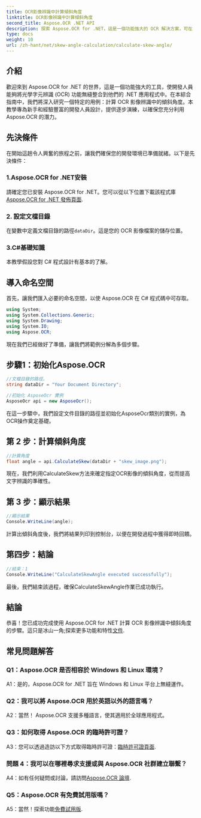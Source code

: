 ```yaml
---
title: OCR影像辨識中計算傾斜角度
linktitle: OCR影像辨識中計算傾斜角度
second_title: Aspose.OCR .NET API
description: 探索 Aspose.OCR for .NET，這是一個功能強大的 OCR 解決方案，可在 C# 應用程式中準確識別文字。
type: docs
weight: 10
url: /zh-hant/net/skew-angle-calculation/calculate-skew-angle/
---
```

## 介紹

歡迎來到 Aspose.OCR for .NET 的世界，這是一個功能強大的工具，使開發人員能夠將光學字元辨識 (OCR) 功能無縫整合到他們的 .NET 應用程式中。在本綜合指南中，我們將深入研究一個特定的用例：計算 OCR 影像辨識中的傾斜角度。本教學專為新手和經驗豐富的開發人員設計，提供逐步演練，以確保您充分利用 Aspose.OCR 的潛力。

## 先決條件

在開始這趟令人興奮的旅程之前，讓我們確保您的開發環境已準備就緒。以下是先決條件：

### 1.Aspose.OCR for .NET安裝

請確定您已安裝 Aspose.OCR for .NET。您可以從以下位置下載該程式庫[Aspose.OCR for .NET 發佈頁面](https://releases.aspose.com/ocr/net/).

### 2. 設定文檔目錄

在變數中定義文檔目錄的路徑`dataDir`。這是您的 OCR 影像檔案的儲存位置。

### 3.C#基礎知識

本教學假設您對 C# 程式設計有基本的了解。

## 導入命名空間

首先，讓我們匯入必要的命名空間，以使 Aspose.OCR 在 C# 程式碼中可存取。

```csharp
using System;
using System.Collections.Generic;
using System.Drawing;
using System.IO;
using Aspose.OCR;
```

現在我們已經做好了準備，讓我們將範例分解為多個步驟。

## 步驟1：初始化Aspose.OCR

```csharp
//文檔目錄的路徑。
string dataDir = "Your Document Directory";

//初始化 AsposeOcr 實例
AsposeOcr api = new AsposeOcr();
```

在這一步驟中，我們設定文件目錄的路徑並初始化AsposeOcr類別的實例，為OCR操作奠定基礎。

## 第 2 步：計算傾斜角度

```csharp
//計算角度
float angle = api.CalculateSkew(dataDir + "skew_image.png");
```

現在，我們利用CalculateSkew方法來確定指定OCR影像的傾斜角度，從而提高文字辨識的準確性。

## 第 3 步：顯示結果

```csharp
//顯示結果
Console.WriteLine(angle);
```

計算出傾斜角度後，我們將結果列印到控制台，以便在開發過程中獲得即時回饋。

## 第四步：結論

```csharp
//結束：1
Console.WriteLine("CalculateSkewAngle executed successfully");
```

最後，我們結束該過程，確保CalculateSkewAngle作業已成功執行。

## 結論

恭喜！您已成功完成使用 Aspose.OCR for .NET 計算 OCR 影像辨識中傾斜角度的步驟。這只是冰山一角;探索更多功能和特性[文件](https://reference.aspose.com/ocr/net/).

## 常見問題解答

### Q1：Aspose.OCR 是否相容於 Windows 和 Linux 環境？

A1：是的，Aspose.OCR for .NET 旨在 Windows 和 Linux 平台上無縫運作。

### Q2：我可以將 Aspose.OCR 用於英語以外的語言嗎？

A2：當然！ Aspose.OCR 支援多種語言，使其適用於全球應用程式。

### Q3：如何取得 Aspose.OCR 的臨時許可證？

 A3：您可以透過造訪以下方式取得臨時許可證：[臨時許可證頁面](https://purchase.aspose.com/temporary-license/).

### 問題 4：我可以在哪裡尋求支援或與 Aspose.OCR 社群建立聯繫？

 A4：如有任何疑問或討論，請訪問[Aspose.OCR 論壇](https://forum.aspose.com/c/ocr/16).

### Q5：Aspose.OCR 有免費試用版嗎？

A5：當然！探索功能[免費試用版](https://releases.aspose.com/).